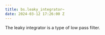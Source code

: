 ```yaml
---
title: bs.leaky_integrator~
date: 2024-03-12 17:26:00 Z
---
```


The leaky integrator is a type of low pass filter. 